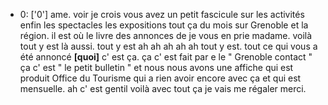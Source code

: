  * 0: ['0']
	ame.
	 voir je crois vous avez un petit fascicule sur les activités enfin les spectacles les expositions tout ça du mois sur Grenoble et la région.
	 il est où le livre des annonces de je vous en prie madame.
	 voilà tout y est là aussi.
	 tout y est ah ah ah ah ah tout y est.
	 tout ce qui vous a été annoncé **[quoi]** c' est ça.
	 ça c' est fait par e le " Grenoble contact " ça c' est " le petit bulletin " et nous nous avons une affiche qui est produit Office du Tourisme qui a rien avoir encore avec ça et qui est mensuelle.
	 ah c' est gentil voilà avec tout ça je vais me régaler merci.
	
